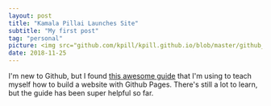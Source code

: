 ```yaml
---
layout: post
title: "Kamala Pillai Launches Site"
subtitle: "My first post"
tag: "personal"
picture: <img src="github.com/kpill/kpill.github.io/blob/master/github_logo.jpg" alt="Github Logo Try">
date: 2018-11-25
---
```


I'm new to Github, but I found [this awesome guide](http://jmcglone.com/guides/github-pages/) that I'm using to teach myself how to build a website with Github Pages. There's still a lot to learn, but the guide has been super helpful so far. 
